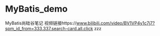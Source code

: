 # MyBatis_demo
MyBatis尚硅谷笔记 视频链接https://www.bilibili.com/video/BV1VP4y1c7j7?spm_id_from=333.337.search-card.all.click
zzz

